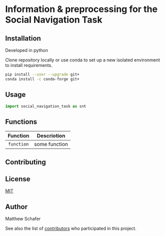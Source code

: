 # Information & preprocessing for the Social Navigation Task

## Installation

Developed in python

Clone repository locally
or use conda to set up a new isolated environment to install requirements.

```bash
pip install --user --upgrade git+
conda install -c conda-forge git+
```

## Usage

```python
import social_navigation_task as snt

```

## Functions

| Function | Descriotion |
| :----: | --- |
| `function` | some function |


## Contributing


## License
[MIT](https://choosealicense.com/licenses/mit/)

## Author

Matthew Schafer

See also the list of [contributors](https://github.com/your/project/contributors) who participated in this project.
